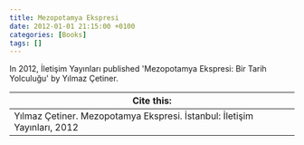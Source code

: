 ```yaml
---
title: Mezopotamya Ekspresi
date: 2012-01-01 21:15:00 +0100
categories: [Books]
tags: []
---
```


In 2012, İletişim Yayınları published 'Mezopotamya Ekspresi: Bir Tarih Yolculuğu' by Yılmaz Çetiner.


| Cite this:   |
|--------|
| Yılmaz Çetiner. Mezopotamya Ekspresi. İstanbul: İletişim Yayınları, 2012

 